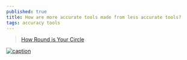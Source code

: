 ```yaml
---
published: true
title: How are more accurate tools made from less accurate tools?
tags: accuracy tools
---
```

> [How Round is Your Circle](https://www.youtube.com/watch?v=UfACxH7liew)

[![caption](https://formlabs.com/_next/image/?url=https%3A%2F%2Fformlabs-media.formlabs.com%2Ffiler_public_thumbnails%2Ffiler_public%2F78%2F93%2F78930163-2cfc-4018-a1d2-6a22032a28b4%2Faccuracy-precision-3d-printing.jpg__1354x0_q85_subsampling-2.jpg&w=3840&q=75)](https://formlabs.com/blog/understanding-accuracy-precision-tolerance-in-3d-printing/)